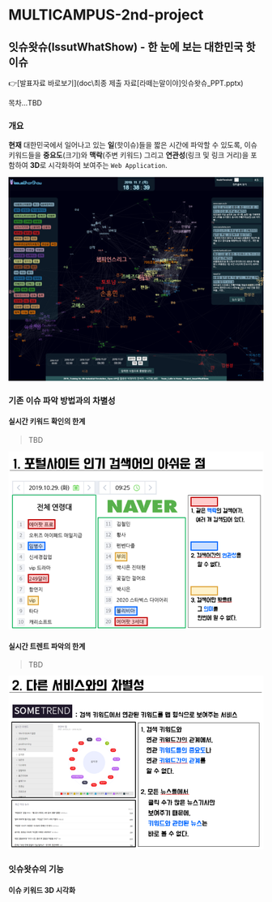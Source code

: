 # MULTICAMPUS-2nd-project

## 잇슈왓슈(IssutWhatShow) - 한 눈에 보는 대한민국 핫이슈

:point_right:[발표자료 바로보기](doc\최종 제출 자료\[라떼는말이야]잇슈왓슈_PPT.pptx)

목차...TBD

### 개요

**현재** 대한민국에서 일어나고 있는 **일**(핫이슈)들을 짧은 시간에 파악할 수 있도록, 이슈 키워드들을 **중요도**(크기)와 **맥락**(주변 키워드) 그리고 **연관성**(링크 및 링크 거리)을 포함하여 **3D**로 시각화하여 보여주는 `Web Application`.

![image-20191107183922771](.assets/image-20191107183922771.png)

### 기존 이슈 파악 방법과의 차별성

#### 실시간 키워드 확인의 한계

> TBD

![image-20191107190054310](.assets/image-20191107190054310.png)

#### 실시간 트렌트 파악의 한계

> TBD

![image-20191107190156052](.assets/image-20191107190156052.png)

### 잇슈왓슈의 기능

#### 이슈 키워드 3D 시각화

